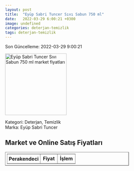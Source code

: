 ```yaml
---
layout: post
title:  "Eyüp Sabri Tuncer Sıvı Sabun 750 ml"
date:   2022-03-29 6:00:21 +0300
image: undefined
categories: deterjan-temizlik
tags: deterjan-temizlik
---
```


Son Güncelleme: 2022-03-29 9:00:21

<img src="undefined" width="200" alt="Eyüp Sabri Tuncer Sıvı Sabun 750 ml market fiyatları" />

Kategori: Deterjan, Temizlik
<br />
Marka: Eyüp Sabri Tuncer

<h2>Market ve Online Satış Fiyatları</h2>

<table border="1" style="padding: 5px;width:80%;">
  <tr>
    <td style="padding: 5px;"><strong>Perakendeci</strong></td>
    <td><strong>Fiyat</strong></td>
    <td><strong>İşlem</strong></td>
  </tr>
  
</table>
